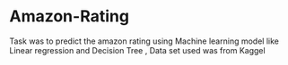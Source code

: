 # Amazon-Rating
Task was to predict the amazon rating using Machine learning model like Linear regression and Decision Tree , Data set used was from Kaggel
